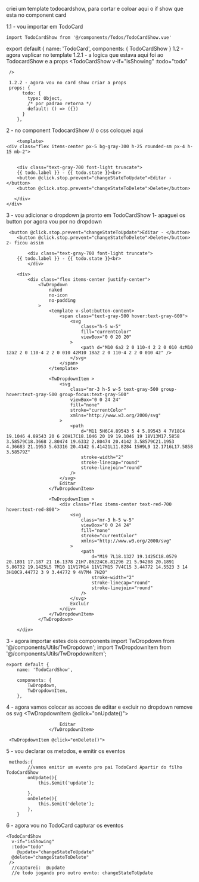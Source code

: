 criei um template todocardshow, para cortar e coloar aqui o if show que esta no component card

1.1 - vou importar em TodoCard

    import TodoCardShow from '@/components/Todos/TodoCardShow.vue'
export default {
        name: 'TodoCard',
        components: {
          TodoCardShow
        }
1.2 - agora vaplicar no template
        1.2.1 - a logica que estava aqui foi ao TodocardShow
        e a props
    <TodoCardShow 
      v-if="isShowing"
      :todo="todo"
     
     />

     1.2.2 - agora vou no card show criar a props
     props: {
          todo: {
            type: Object,
            /* por padrao retorna */
            default: () => ({})
          }
        },
2 - no component TodocardShow
        // o css coloquei aqui

        <template>
    <div class="flex items-center px-5 bg-gray-300 h-25 rounded-sm px-4 h-15 mb-2">

  
        <div class="text-gray-700 font-light truncate">
        {{ todo.label }} - {{ todo.state }}<br>
        <button @click.stop.prevent="changeStateToUpdate">Editar - </button>
        <button @click.stop.prevent="changeStateToDelete">Delete</button>

       </div>
    </div>

3 - vou adicionar o dropdown ja pronto em TodoCardShow
    1- apaguei os button por agora vou por no dropdown

     <button @click.stop.prevent="changeStateToUpdate">Editar - </button>
        <button @click.stop.prevent="changeStateToDelete">Delete</button>
    2- ficou assim

            <div class="text-gray-700 font-light truncate">
        {{ todo.label }} - {{ todo.state }}<br>
            </div>

        <div>
            <div class="flex items-center justify-center">
                <TwDropdown
                    naked
                    no-icon
                    no-padding
                >
                    <template v-slot:button-content>
                        <span class="text-gray-500 hover:text-gray-600">
                            <svg
                                class="h-5 w-5"
                                fill="currentColor"
                                viewBox="0 0 20 20"
                            >
                                <path d="M10 6a2 2 0 110-4 2 2 0 010 4zM10 12a2 2 0 110-4 2 2 0 010 4zM10 18a2 2 0 110-4 2 2 0 010 4z" />
                            </svg>
                        </span>
                    </template>
    
                    <TwDropdownItem >
                        <svg
                            class="mr-3 h-5 w-5 text-gray-500 group-hover:text-gray-500 group-focus:text-gray-500"
                            viewBox="0 0 24 24"
                            fill="none"
                            stroke="currentColor"
                            xmlns="http://www.w3.org/2000/svg"
                        >
                            <path
                                d="M11 5H6C4.89543 5 4 5.89543 4 7V18C4 19.1046 4.89543 20 6 20H17C18.1046 20 19 19.1046 19 18V13M17.5858 3.58579C18.3668 2.80474 19.6332 2.80474 20.4142 3.58579C21.1953 4.36683 21.1953 5.63316 20.4142 6.41421L11.8284 15H9L9 12.1716L17.5858 3.58579Z"
                                stroke-width="2"
                                stroke-linecap="round"
                                stroke-linejoin="round"
                            />
                        </svg>
                        Editar
                    </TwDropdownItem>
    
                    <TwDropdownItem >
                        <div class="flex items-center text-red-700 hover:text-red-800">
                            <svg
                                class="mr-3 h-5 w-5"
                                viewBox="0 0 24 24"
                                fill="none"
                                stroke="currentColor"
                                xmlns="http://www.w3.org/2000/svg"
                            >
                                <path
                                    d="M19 7L18.1327 19.1425C18.0579 20.1891 17.187 21 16.1378 21H7.86224C6.81296 21 5.94208 20.1891 5.86732 19.1425L5 7M10 11V17M14 11V17M15 7V4C15 3.44772 14.5523 3 14 3H10C9.44772 3 9 3.44772 9 4V7M4 7H20"
                                    stroke-width="2"
                                    stroke-linecap="round"
                                    stroke-linejoin="round"
                                />
                            </svg>
                            Excluir
                        </div>
                    </TwDropdownItem>
                </TwDropdown>
            
        </div>
3 - agora importar estes dois components
     import TwDropdown from '@/components/Utils/TwDropdown';
    import TwDropdownItem from '@/components/Utils/TwDropdownItem';

    export default {
        name: 'TodoCardShow',

        components: {
            TwDropdown,
            TwDropdownItem,
        },
    
4 - agora vamos colocar as accoes de editar e excluir no dropdown
remove os svg
     <TwDropdownItem @click="onUpdate()">
                      
                        Editar
                    </TwDropdownItem>
    
     <TwDropdownItem @click="onDelete()">
5 - vou declarar os metodos, e emitir os eventos

     methods:{
            //vamos emitir um evento pro pai TodoCard Apartir do filho TodoCardShow
            onUpdate(){
                this.$emit('update');

            },
            onDelete(){
                this.$emit('delete');
            },
        }
6 - agora vou no TodoCard capturar os eventos

    <TodoCardShow 
      v-if="isShowing"
      :todo="todo"
        @update="changeStateToUpdate"
      @delete="changeStateToDelete"
     />
      //capturei:  @update
      //e todo jogando pro outro evnto: changeStateToUpdate
     
